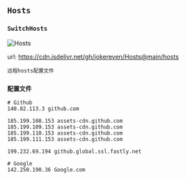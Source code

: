 ## `Hosts`

### `SwitchHosts`

![Hosts]('https://raw.githubusercontent.com/jokereven/Hosts/main/Hosts.png')

url: https://cdn.jsdelivr.net/gh/jokereven/Hosts@main/hosts
```
远程hosts配置文件
```

### `配置文件`
```
# Github
140.82.113.3 github.com

185.199.108.153 assets-cdn.github.com
185.199.109.153 assets-cdn.github.com
185.199.110.153 assets-cdn.github.com
185.199.111.153 assets-cdn.github.com

199.232.69.194 github.global.ssl.fastly.net

# Google
142.250.190.36 Google.com
```
